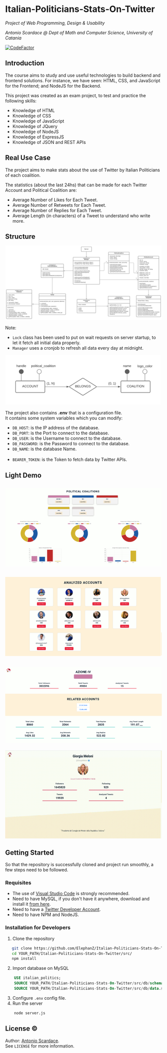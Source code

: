 # Italian-Politicians-Stats-On-Twitter

_Project of Web Programming, Design & Usability_

_Antonio Scardace @ Dept of Math and Computer Science, University of Catania_

[![CodeFactor](https://www.codefactor.io/repository/github/antonioscardace/italian-politicians-stats-on-twitter/badge)](https://www.codefactor.io/repository/github/antonioscardace/italian-politicians-stats-on-twitter)

## Introduction

The course aims to study and use useful technologies to build backend and frontend solutions. For instance, we have seen: HTML, CSS, and JavaScript for the Frontend; and NodeJS for the Backend.

This project was created as an exam project, to test and practice the following skills:
- Knowledge of HTML
- Knowledge of CSS
- Knowledge of JavaScript
- Knowledge of JQuery
- Knowledge of NodeJS
- Knowledge of ExpressJS
- Knowledge of JSON and REST APIs

## Real Use Case

The project aims to make stats about the use of Twitter by Italian Politicians of each coalition.

The statistics (about the last 24hs) that can be made for each Twitter Account and Political Coalition are:

- Average Number of Likes for Each Tweet.
- Average Number of Retweets for Each Tweet.
- Average Number of Replies for Each Tweet.
- Average Length (in characters) of a Tweet to understand who write more.

## Structure

![Project UML](/docs/uml/server.svg)

Note:
- ``Lock`` class has been used to put on wait requests on server startup, to let it fetch all initial data properly. <br/>
- ``Manager`` uses a cronjob to refresh all data every day at midnight.


<img alt="Database ER Model" src="/docs/uml/db-er.svg" style="width: 500px;"/>

The project also contains **.env** that is a configuration file. <br/>
It contains some system variables which you can modify: 

- ``DB_HOST``: is the IP address of the database.
- ``DB_PORT``: is the Port to connect to the database.
- ``DB_USER``: is the Username to connect to the database.
- ``DB_PASSWORD``: is the Password to connect to the database.
- ``DB_NAME``: is the database Name. <br/><br/>
- ``BEARER_TOKEN``: is the Token to fetch data by Twitter APIs.

## Light Demo

![Screen 1](/docs/snaps/screen-1.png)
----
![Screen 2](/docs/snaps/screen-2.png)
----
![Screen 3](/docs/snaps/screen-3.png)
---
![Screen 4](/docs/snaps/screen-4.gif)

## Getting Started

So that the repository is successfully cloned and project run smoothly, a few steps need to be followed.

### Requisites

- The use of [Visual Studio Code](https://code.visualstudio.com/Download) is strongly recommended.
- Need to have MySQL, if you don't have it anywhere, download and install it [from here](https://dev.mysql.com/downloads/installer/).
- Need to have a [Twitter Developer Account](https://developer.twitter.com/en/docs/developer-portal/overview).
- Need to have NPM and NodeJS.

### Installation for Developers

1. Clone the repository
```sh
   git clone https://github.com/ElephanZ/Italian-Politicians-Stats-On-Twitter.git
   cd YOUR_PATH/Italian-Politicians-Stats-On-Twitter/src/
   npm install
```  
2. Import database on MySQL
```sql
    USE italian_politics;
    SOURCE YOUR_PATH/Italian-Politicians-Stats-On-Twitter/src/db/schema.sql;
    SOURCE YOUR_PATH/Italian-Politicians-Stats-On-Twitter/src/db/data.sql;
```
3. Configure ``.env`` config file.
4. Run the server
```sh
    node server.js
```

## License :copyright:

Author: [Antonio Scardace](https://antonioscardace.altervista.org/). <br/>
See ``LICENSE`` for more information.
